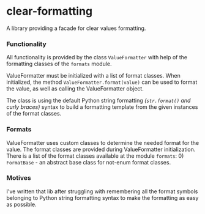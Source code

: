 # clear-formatting
A library providing a facade for clear values formatting.

### Functionality
All functionality is provided by the class `ValueFormatter` with help of the formatting classes of the `formats` module.

ValueFormatter must be initialized with a list of format classes. When initialized, the method `ValueFormatter.format(value)`
can be used to format the value, as well as calling the ValueFormatter object.

The class is using the default Python string formatting _(`str.format()` and curly braces)_ syntax to build a formatting template from the given instances of the format classes.

### Formats
ValueFormatter uses custom classes to determine the needed format for the value. The format classes are provided during ValueFormatter initialization. There is a list
of the format classes available at the module `formats`:
0) `FormatBase` - an abstract base class for not-enum format classes.

### Motives
I've written that lib after struggling with remembering all the format symbols belonging to Python string formatting syntax to make the formatting as easy as possible.
